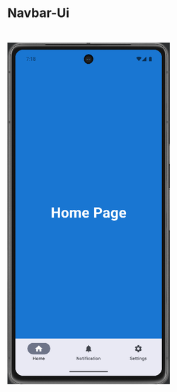 # Navbar-Ui
<br>

![image alt](https://github.com/JAYYADAV077/Navbar-Ui/blob/dc6a731c2781e486bf456089e4f05a0482b936b6/Screenshot%202025-06-26%20151533.png)
